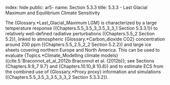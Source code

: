 index: hide
public: ar5-
name: Section 5.3.3
title: 5.3.3 - Last Glacial Maximum and Equilibrium Climate Sensitivity

The {Glossary.*Last_Glacial_Maximum LGM} is characterized by a large temperature response ({Chapters.5.5_3.5_3_3.5_3_3_1 Section 5.3.3.1}) to relatively well-defined radiative perturbations ({Chapters.5.5_2 Section 5.2}), linked to atmospheric {Glossary.*Carbon_dioxide CO2} concentration around 200 ppm ({Chapters.5.5_2.5_2_2 Section 5.2.2}) and large ice sheets covering northern Europe and North America. This can be used to evaluate {Topics.*Climate_Modelling climate models} ({cite.5.'Braconnot_et_al_2012b Braconnot et al. (2012b)}; see Sections {Chapters.9.9_7 9.7} and {Chapters.10.10_8 10.8}) and to estimate ECS from the combined use of {Glossary.*Proxy proxy} information and simulations ({Chapters.5.5_3.5_3_3.5_3_3_2 Section 5.3.3.2}).

